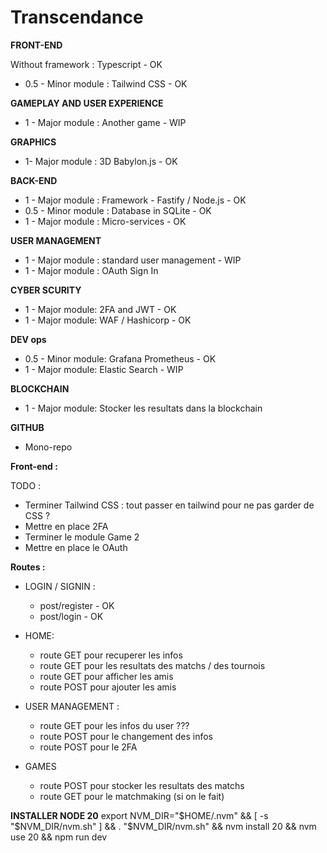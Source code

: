 # Transcendance

**FRONT-END**

Without framework : Typescript - OK

- 0.5 - Minor module : Tailwind CSS - OK

**GAMEPLAY AND USER EXPERIENCE**

- 1 - Major module : Another game - WIP

**GRAPHICS**

- 1- Major module : 3D Babylon.js - OK

**BACK-END**

- 1 - Major module : Framework - Fastify / Node.js - OK
- 0.5 - Minor module : Database in SQLite - OK
- 1 - Major module : Micro-services - OK

**USER MANAGEMENT**

- 1 - Major module : standard user management - WIP
- 1 - Major module : OAuth Sign In

**CYBER SCURITY**
- 1 - Major module: 2FA and JWT - OK
- 1 - Major module: WAF / Hashicorp - OK

**DEV ops**
- 0.5 - Minor module: Grafana Prometheus - OK
- 1 - Major module: Elastic Search - WIP

**BLOCKCHAIN**
- 1 - Major module: Stocker les resultats dans la blockchain

**GITHUB**

- Mono-repo

**Front-end :** 

TODO : 

- Terminer Tailwind CSS : tout passer en tailwind pour ne pas garder de CSS ?
- Mettre en place 2FA
- Terminer le module Game 2
- Mettre en place le OAuth 

**Routes :**
- LOGIN / SIGNIN :
    - post/register - OK
    - post/login - OK

- HOME:
    - route GET pour recuperer les infos
    - route GET pour les resultats des matchs / des tournois
    - route GET pour afficher les amis
    - route POST pour ajouter les amis

- USER MANAGEMENT :
    - route GET pour les infos du user ???
    - route POST pour le changement des infos
    - route POST pour le 2FA

- GAMES
    - route POST pour stocker les resultats des matchs 
    - route GET pour le matchmaking (si on le fait)


**INSTALLER NODE 20**
export NVM_DIR="$HOME/.nvm" &&
[ -s "$NVM_DIR/nvm.sh" ] && . "$NVM_DIR/nvm.sh" &&
nvm install 20 &&
nvm use 20 &&
npm run dev

